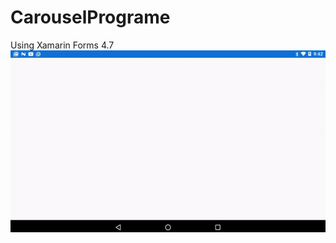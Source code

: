 # CarouselPrograme
Using Xamarin Forms 4.7
![banner](https://github.com/MridulMalviya/CarouselPrograme/blob/master/gifimage.gif)
